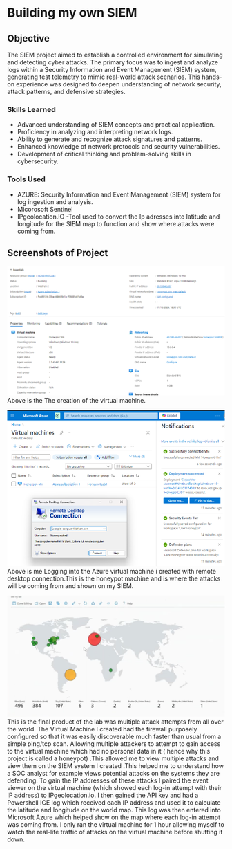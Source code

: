 # Building my own SIEM

## Objective


The SIEM project aimed to establish a controlled environment for simulating and detecting cyber attacks. The primary focus was to ingest and analyze logs within a Security Information and Event Management (SIEM) system, generating test telemetry to mimic real-world attack scenarios. This hands-on experience was designed to deepen understanding of network security, attack patterns, and defensive strategies.

### Skills Learned


- Advanced understanding of SIEM concepts and practical application.
- Proficiency in analyzing and interpreting network logs.
- Ability to generate and recognize attack signatures and patterns.
- Enhanced knowledge of network protocols and security vulnerabilities.
- Development of critical thinking and problem-solving skills in cybersecurity.

### Tools Used


-  AZURE: Security Information and Event Management (SIEM) system for log ingestion and analysis.
- Micorosoft Sentinel
- IPgeolocation.IO -Tool used to convert the Ip adresses into latitude and longitude for the SIEM map to function and show where attacks were coming from.

## Screenshots of Project


![image2](image2.png)
Above is the The creation of the virtual machine.

![image1](image1.png)
Above is me Logging into the Azure virtual machine i created with remote desktop connection.This is the honeypot machine and is where the attacks will be coming from and shown on my SIEM.


![image3](image3.png) 
 This is the final product of the lab was multiple attack attempts from all over the world. The Virtual Machine I created  had the firewall purposely configured so that it was easily discoverable much faster than usual from a simple ping/tcp scan. Allowing multiple attackers to attempt to gain access to the virtual machine which had no personal data in it ( hence why this project is called a honeypot)  .This allowed me to view multiple attacks and view them on the SIEM system I created .This helped me to understand how a SOC analyst for example views potential attacks on the systems they are defending. To gain the IP addresses of these attacks I paired the event viewer on the virtual machine (which showed each log-in attempt with their IP address) to IPgeolocation.io. I then gained the API key and had a Powershell ICE log which received each IP address and used it to calculate the latitude and longitude on the world map. This log was then entered into Microsoft Azure which helped show on the map where each log-in attempt was coming from. I only ran the virtual machine for 1 hour allowing myself to watch the real-life traffic of attacks on the virtual machine before shutting it down.
